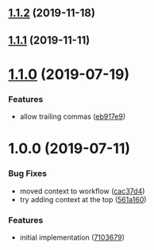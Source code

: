 ## [1.1.2](https://github.com/xeroxinteractive/prettier-config/compare/v1.1.1...v1.1.2) (2019-11-18)

## [1.1.1](https://github.com/xeroxinteractive/prettier-config/compare/v1.1.0...v1.1.1) (2019-11-11)

# [1.1.0](https://github.com/xeroxinteractive/prettier-config/compare/v1.0.0...v1.1.0) (2019-07-19)


### Features

* allow trailing commas ([eb917e9](https://github.com/xeroxinteractive/prettier-config/commit/eb917e9))

# 1.0.0 (2019-07-11)


### Bug Fixes

* moved context to workflow ([cac37d4](https://github.com/xeroxinteractive/prettier-config/commit/cac37d4))
* try adding context at the top ([561a160](https://github.com/xeroxinteractive/prettier-config/commit/561a160))


### Features

* initial implementation ([7103679](https://github.com/xeroxinteractive/prettier-config/commit/7103679))